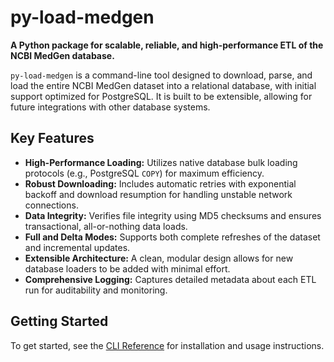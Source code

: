 # py-load-medgen

**A Python package for scalable, reliable, and high-performance ETL of the NCBI MedGen database.**

`py-load-medgen` is a command-line tool designed to download, parse, and load the entire NCBI MedGen dataset into a relational database, with initial support optimized for PostgreSQL. It is built to be extensible, allowing for future integrations with other database systems.

## Key Features

- **High-Performance Loading:** Utilizes native database bulk loading protocols (e.g., PostgreSQL `COPY`) for maximum efficiency.
- **Robust Downloading:** Includes automatic retries with exponential backoff and download resumption for handling unstable network connections.
- **Data Integrity:** Verifies file integrity using MD5 checksums and ensures transactional, all-or-nothing data loads.
- **Full and Delta Modes:** Supports both complete refreshes of the dataset and incremental updates.
- **Extensible Architecture:** A clean, modular design allows for new database loaders to be added with minimal effort.
- **Comprehensive Logging:** Captures detailed metadata about each ETL run for auditability and monitoring.

## Getting Started

To get started, see the [CLI Reference](cli.md) for installation and usage instructions.
